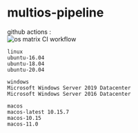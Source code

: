 # multios-pipeline

github actions :   
![os matrix CI workflow](https://github.com/githubfoam/multios-pipeline/workflows/os%20matrix%20CI%20workflow/badge.svg)

~~~~
linux
ubuntu-16.04
ubuntu-18.04
ubuntu-20.04

windows
Microsoft Windows Server 2019 Datacenter
Microsoft Windows Server 2016 Datacenter

macos
macos-latest 10.15.7
macos-10.15
macos-11.0

~~~~